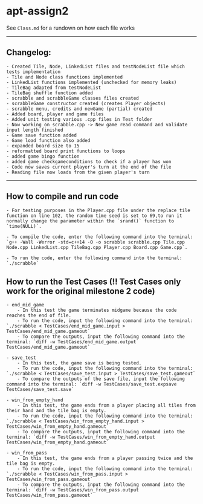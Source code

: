 # apt-assign2

See `Class.md` for a rundown on how each file works

***

## Changelog:
    - Created Tile, Node, LinkedList files and testNodeList file which tests implementation
    - Tile and Node class functions implemented
    - LinkedList functions implemented (unchecked for memory leaks)
    - TileBag adapted from testNodeList
    - TileBag shuffle function added
    - scrabble and scrabbleGame classes files created
    - scrabbleGame constructor created (creates Player objects)
    - scrabble menu, credits and newGame (partial) created
    - Added board, player and game files
    - Added unit testing various .cpp files in Test folder
    - Now working on scrabble.cpp -> New game read command and validate input length finished
    - Game save function added
    - Game load function also added
    - expanded board size to 15
    - reformatted board print functions to loops
    - added game bingo function
    - added game checkgameconditions to check if a player has won
    - Code now saves current player's turn at the end of the file
    - Reading file now loads from the given player's turn

***

## How to compile and run code
    - For testing purposes in the Player.cpp file under the replace tile function on line 102, the random time seed is set to 69,to run it normally change the parameter within the `srand()` function to `time(NULL)`.

    - To compile the code, enter the following command into the terminal: `g++ -Wall -Werror -std=c++14 -O -o scrabble scrabble.cpp Tile.cpp Node.cpp LinkedList.cpp TileBag.cpp Player.cpp Board.cpp Game.cpp`.

    - To run the code, enter the following command into the terminal: `./scrabble`

## How to run the Test Cases (!! Test Cases only work for the original milestone 2 code)
    - end_mid_game
        - In this test the game terminates midgame because the code reaches the end of file.
        - To run the code, input the following command into the terminal: `./scrabble < TestCases/end_mid_game.input > TestCases/end_mid_game.gameout`
        - To compare the outputs, input the following command into the terminal: `diff -w TestCases/end_mid_game.output TestCases/end_mid_game.gameout`

    - save_test
        - In this test, the game save is being tested.
        - To run the code, input the following command into the terminal: `./scrabble < TestCases/save_test.input > TestCases/save_test.gameout`
        - To compare the outputs of the save file, input the following command into the terminal: `diff -w TestCases/save_test.expsave TestCases/save_test.save`

    - win_from_empty_hand
        - In this test, the game ends from a player placing all tiles from their hand and the tile bag is empty.
        - To run the code, input the following command into the terminal: `./scrabble < TestCases/win_from_empty_hand.input > TestCases/win_from_empty_hand.gameout`
        - To compare the outputs, input the following command into the terminal: `diff -w TestCases/win_from_empty_hand.output TestCases/win_from_empty_hand.gameout`

    - win_from_pass
        - In this test, the game ends from a player passing twice and the tile bag is empty.
        - To run the code, input the following command into the terminal: `./scrabble < TestCases/win_from_pass.input > TestCases/win_from_pass.gameout`
        - To compare the outputs, input the following command into the terminal: `diff -w TestCases/win_from_pass.output TestCases/win_from_pass.gameout`